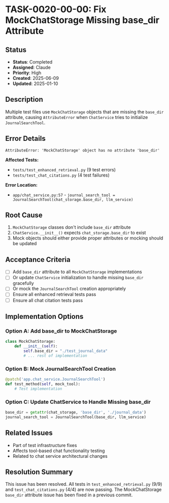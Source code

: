 # TASK-0020-00-00: Fix MockChatStorage Missing base_dir Attribute

## Status
- **Status**: Completed
- **Assigned**: Claude
- **Priority**: High
- **Created**: 2025-06-09
- **Updated**: 2025-01-10

## Description
Multiple test files use `MockChatStorage` objects that are missing the `base_dir` attribute, causing `AttributeError` when `ChatService` tries to initialize `JournalSearchTool`.

## Error Details
```
AttributeError: 'MockChatStorage' object has no attribute 'base_dir'
```

**Affected Tests:**
- `tests/test_enhanced_retrieval.py` (9 test errors)
- `tests/test_chat_citations.py` (4 test failures)

**Error Location:**
- `app/chat_service.py:57` - `journal_search_tool = JournalSearchTool(chat_storage.base_dir, llm_service)`

## Root Cause
1. `MockChatStorage` classes don't include `base_dir` attribute
2. `ChatService.__init__()` expects `chat_storage.base_dir` to exist
3. Mock objects should either provide proper attributes or mocking should be updated

## Acceptance Criteria
- [ ] Add `base_dir` attribute to all `MockChatStorage` implementations
- [ ] Or update `ChatService` initialization to handle missing `base_dir` gracefully
- [ ] Or mock the `JournalSearchTool` creation appropriately
- [ ] Ensure all enhanced retrieval tests pass
- [ ] Ensure all chat citation tests pass

## Implementation Options

### Option A: Add base_dir to MockChatStorage
```python
class MockChatStorage:
    def __init__(self):
        self.base_dir = "./test_journal_data"
        # ... rest of implementation
```

### Option B: Mock JournalSearchTool Creation
```python
@patch('app.chat_service.JournalSearchTool')
def test_method(self, mock_tool):
    # Test implementation
```

### Option C: Update ChatService to Handle Missing base_dir
```python
base_dir = getattr(chat_storage, 'base_dir', './journal_data')
journal_search_tool = JournalSearchTool(base_dir, llm_service)
```

## Related Issues
- Part of test infrastructure fixes
- Affects tool-based chat functionality testing
- Related to chat service architectural changes

## Resolution Summary
This issue has been resolved. All tests in `test_enhanced_retrieval.py` (9/9) and `test_chat_citations.py` (4/4) are now passing. The MockChatStorage `base_dir` attribute issue has been fixed in a previous commit.
